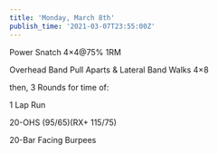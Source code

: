 ```yaml
---
title: 'Monday, March 8th'
publish_time: '2021-03-07T23:55:00Z'
---
```


Power Snatch 4×4\@75% 1RM

Overhead Band Pull Aparts & Lateral Band Walks 4×8

then, 3 Rounds for time of:

1 Lap Run

20-OHS (95/65)(RX+ 115/75)

20-Bar Facing Burpees
